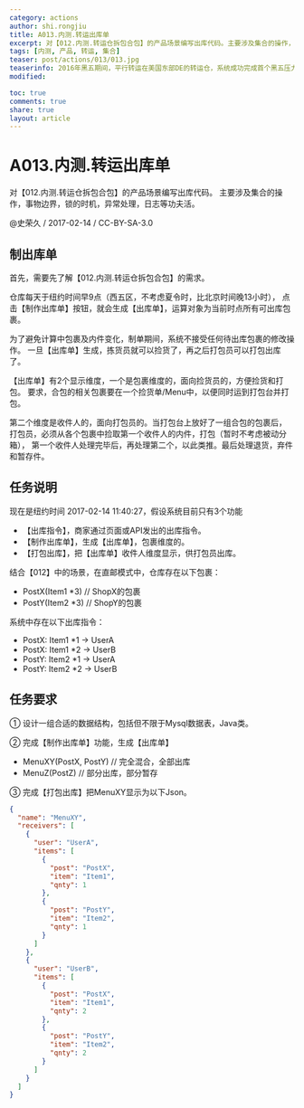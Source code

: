 ```yaml
---
category: actions
author: shi.rongjiu
title: A013.内测.转运出库单
excerpt: 对【012.内测.转运仓拆包合包】的产品场景编写出库代码。主要涉及集合的操作，事物边界，锁的时机，异常处理，日志等功夫活。
tags: [内测, 产品, 转运, 集合]
teaser: post/actions/013/013.jpg
teaserinfo: 2016年黑五期间，平行转运在美国东部DE的转运仓，系统成功完成首个黑五压力测试。
modified: 

toc: true
comments: true
share: true
layout: article
---
```


# A013.内测.转运出库单

对【012.内测.转运仓拆包合包】的产品场景编写出库代码。
主要涉及集合的操作，事物边界，锁的时机，异常处理，日志等功夫活。

@史荣久 / 2017-02-14 / CC-BY-SA-3.0  

## 制出库单

首先，需要先了解【012.内测.转运仓拆包合包】的需求。

仓库每天于纽约时间早9点（西五区，不考虑夏令时，比北京时间晚13小时），
点击【制作出库单】按钮，就会生成【出库单】，运算对象为当前时点所有可出库包裹。

为了避免计算中包裹及内件变化，制单期间，系统不接受任何待出库包裹的修改操作。
一旦【出库单】生成，拣货员就可以捡货了，再之后打包员可以打包出库了。

【出库单】有2个显示维度，一个是包裹维度的，面向捡货员的，方便捡货和打包。
要求，合包的相关包裹要在一个捡货单/Menu中，以便同时运到打包台并打包。

第二个维度是收件人的，面向打包员的。当打包台上放好了一组合包的包裹后，
打包员，必须从各个包裹中捡取第一个收件人的内件，打包（暂时不考虑被动分箱），
第一个收件人处理完毕后，再处理第二个，以此类推。最后处理退货，弃件和暂存件。

## 任务说明

现在是纽约时间 2017-02-14 11:40:27，假设系统目前只有3个功能

  * 【出库指令】，商家通过页面或API发出的出库指令。
  * 【制作出库单】，生成【出库单】，包裹维度的。
  * 【打包出库】，把【出库单】收件人维度显示，供打包员出库。

结合【012】中的场景，在直邮模式中，仓库存在以下包裹：

  * PostX(Item1 *3) // ShopX的包裹
  * PostY(Item2 *3) // ShopY的包裹

系统中存在以下出库指令：

  * PostX: Item1 *1 → UserA
  * PostX: Item1 *2 → UserB
  * PostY: Item2 *1 → UserA
  * PostY: Item2 *2 → UserB
  
## 任务要求

① 设计一组合适的数据结构，包括但不限于Mysql数据表，Java类。

② 完成【制作出库单】功能，生成【出库单】

  * MenuXY(PostX, PostY) // 完全混合，全部出库
  * MenuZ(PostZ) // 部分出库，部分暂存

③ 完成【打包出库】把MenuXY显示为以下Json。

``` json
{
  "name": "MenuXY",
  "receivers": [
    {
      "user": "UserA",
      "items": [
        {
          "post": "PostX",
          "item": "Item1",
          "qnty": 1
        },
        {
          "post": "PostY",
          "item": "Item2",
          "qnty": 1
        }
      ]
    },
    {
      "user": "UserB",
      "items": [
        {
          "post": "PostX",
          "item": "Item1",
          "qnty": 2
        },
        {
          "post": "PostY",
          "item": "Item2",
          "qnty": 2
        }
      ]
    }
  ]
}
```
  

